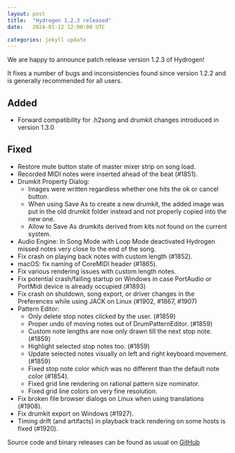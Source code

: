 ```yaml
---
layout: post
title:  "Hydrogen 1.2.3 released"
date:   2024-01-12 12:00:00 UTC

categories: jekyll update
---
```


We are happy to announce patch release version 1.2.3 of Hydrogen!

It fixes a number of bugs and inconsistencies found since version 1.2.2 and is generally recommended for all users.

## Added
- Forward compatibility for .h2song and drumkit changes introduced in version 1.3.0

## Fixed
- Restore mute button state of master mixer strip on song load.
- Recorded MIDI notes were inserted ahead of the beat (#1851).
- Drumkit Property Dialog:
  * Images were written regardless whether one hits the ok or cancel button.
  * When using Save As to create a new drumkit, the added image was put in the
    old drumkit folder instead and not properly copied into the new one.
  * Allow to Save As drumkits derived from kits not found on the current system.
- Audio Engine: In Song Mode with Loop Mode deactivated Hydrogen missed notes
  very close to the end of the song.
- Fix crash on playing back notes with custom length (#1852).
- macOS: fix naming of CoreMIDI header (#1865).
- Fix various rendering issues with custom length notes.
- Fix potential crash/failing startup on Windows in case PortAudio or PortMidi
  device is already occupied (#1893)
- Fix crash on shutdown, song export, or driver changes in the Preferences while
  using JACK on Linux (#1902, #1867, #1907)
- Pattern Editor:
  * Only delete stop notes clicked by the user. (#1859)
  * Proper undo of moving notes out of DrumPatternEditor. (#1859)
  * Custom note lengths are now only drawn till the next stop
    note. (#1859)
  * Highlight selected stop notes too. (#1859)
  * Update selected notes visually on left and right keyboard movement. (#1859)
  * Fixed stop note color which was no different than the default note color
    (#1854).
  * Fixed grid line rendering on rational pattern size nominator.
  * Fixed grid line colors on very fine resolution.
- Fix broken file browser dialogs on Linux when using translations (#1908).
- Fix drumkit export on Windows (#1927).
- Timing drift (and artifacts) in playback track rendering on some hosts is
  fixed (#1920).

Source code and binary releases can be found as usual on [GitHub](https://github.com/hydrogen-music/hydrogen/releases/tag/1.2.2)
